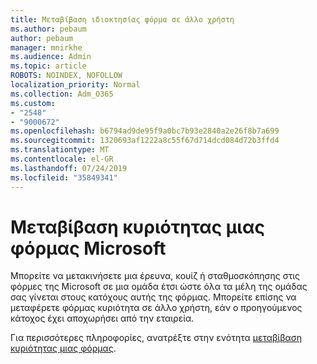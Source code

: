 ```yaml
---
title: Μεταβίβαση ιδιοκτησίας φόρμα σε άλλο χρήστη
ms.author: pebaum
author: pebaum
manager: mnirkhe
ms.audience: Admin
ms.topic: article
ROBOTS: NOINDEX, NOFOLLOW
localization_priority: Normal
ms.collection: Adm_O365
ms.custom:
- "2548"
- "9000672"
ms.openlocfilehash: b6794ad9de95f9a0bc7b93e2840a2e26f8b7a699
ms.sourcegitcommit: 1320693af1222a8c55f67d714dcd084d72b3ffd4
ms.translationtype: MT
ms.contentlocale: el-GR
ms.lasthandoff: 07/24/2019
ms.locfileid: "35849341"
---
```

# <a name="transfer-ownership-of-a-microsoft-form"></a>Μεταβίβαση κυριότητας μιας φόρμας Microsoft

Μπορείτε να μετακινήσετε μια έρευνα, κουίζ ή σταθμοσκόπησης στις φόρμες της Microsoft σε μια ομάδα έτσι ώστε όλα τα μέλη της ομάδας σας γίνεται στους κατόχους αυτής της φόρμας. Μπορείτε επίσης να μεταφέρετε φόρμας κυριότητα σε άλλο χρήστη, εάν ο προηγούμενος κάτοχος έχει αποχωρήσει από την εταιρεία.

Για περισσότερες πληροφορίες, ανατρέξτε στην ενότητα [μεταβίβαση κυριότητας μιας φόρμας](https://support.office.com/article/Transfer-ownership-of-a-form-921a6361-a4e5-44ea-bce9-c4ed63aa54b4).